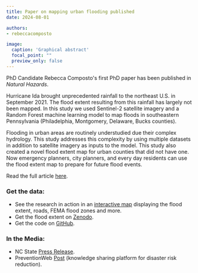 ```yaml
---
title: Paper on mapping urban flooding published
date: 2024-08-01

authors:
- rebeccacomposto

image:
  caption: 'Graphical abstract'
  focal_point: ""
  preview_only: false
---
```


PhD Candidate Rebecca Composto's first PhD paper has been published in <i>Natural Hazards</i>.

<!--more-->

Hurricane Ida brought unprecedented rainfall to the northeast U.S. in September 2021. The flood extent resulting from this rainfall has largely not been mapped. In this study we used Sentinel-2 satellite imagery and a Random Forest machine learning model to map floods in southeastern Pennsylvania (Philadelphia, Montgomery, Delaware, Bucks counties). 

Flooding in urban areas are routinely understudied due their complex hydrology. This study addresses this complexity by using multiple datasets in addition to satellite imagery as inputs to the model. This study also created a novel flood extent map for urban counties that did not have one. Now emergency planners, city planners, and every day residents can use the flood extent map to prepare for future flood events.

Read the full article <a href="https://rdcu.be/dPcyu">here</a>.

### Get the data:
- See the research in action in an <a href="https://experience.arcgis.com/experience/3d12e11db70740d28a52b29f33c9f1a7/">interactive map</a> displaying the flood extent, roads, FEMA flood zones and more.
- Get the flood extent on <a href="https://zenodo.org/records/13145035">Zenodo</a>.
- Get the code on <a href="https://github.com/rlwcomposto/Flood_Extent_Comparison_Ida_PA_2021/tree/main">GitHub</a>.

### In the Media:
- NC State <a href="https://news.ncsu.edu/2024/07/new-model-uses-satellite-imagery-machine-learning-to-map-flooding-in-urban-environments/">Press Release</a>.
- PreventionWeb <a href="https://www.preventionweb.net/news/new-model-uses-satellite-imagery-machine-learning-map-flooding-urban-environments">Post</a> (knowledge sharing platform for disaster risk reduction).